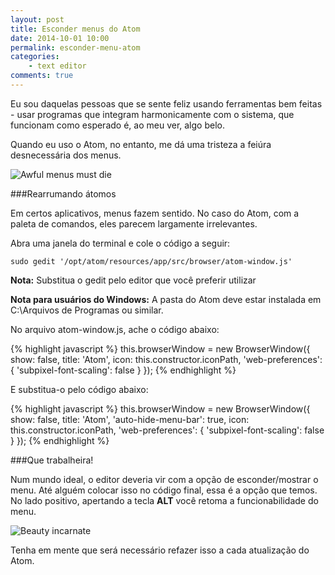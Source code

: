 ```yaml
---
layout: post
title: Esconder menus do Atom
date: 2014-10-01 10:00
permalink: esconder-menu-atom
categories: 
    - text editor
comments: true
---
```


Eu sou daquelas pessoas que se sente feliz usando ferramentas bem feitas - usar programas que integram harmonicamente com o sistema, que funcionam como esperado é, ao meu ver, algo belo.

Quando eu uso o Atom, no entanto, me dá uma tristeza a feiúra desnecessária dos menus.

![Awful menus must die]({{site.baseurl}}/assets/atom/with_menu.png)


###Rearrumando átomos

Em certos aplicativos, menus fazem sentido. No caso do Atom, com a paleta de comandos, eles parecem largamente irrelevantes.

Abra uma janela do terminal e cole o código a seguir:

    sudo gedit '/opt/atom/resources/app/src/browser/atom-window.js'

**Nota:** Substitua o gedit pelo editor que você preferir utilizar

**Nota para usuários do Windows:** A pasta do Atom deve estar instalada em  C:\Arquivos de Programas ou similar.

No arquivo atom-window.js, ache o código abaixo:

{% highlight javascript %}
this.browserWindow = new BrowserWindow({
    show: false,
    title: 'Atom',
    icon: this.constructor.iconPath,
    'web-preferences': {
      'subpixel-font-scaling': false
    }
  });
{% endhighlight %}

E substitua-o pelo código abaixo:

{% highlight javascript %}
this.browserWindow = new BrowserWindow({
        show: false,
        title: 'Atom',
        'auto-hide-menu-bar': true,
        icon: this.constructor.iconPath,
        'web-preferences': {
          'subpixel-font-scaling': false
        }
      });
{% endhighlight %}

###Que trabalheira!

Num mundo ideal, o editor deveria vir com a opção de esconder/mostrar o menu. Até alguém colocar isso no código final, essa é a opção que temos. No lado positivo, apertando a tecla **ALT** você retoma a funcionabilidade do menu.

![Beauty incarnate]({{site.baseurl}}/assets/atom/without_menu.png)

Tenha em mente que será necessário refazer isso a cada atualização do Atom.